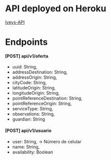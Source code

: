 # API deployed on Heroku
[Iveys-API](https://mysterious-shelf-67917.herokuapp.com/)

# Endpoints

#### [POST] api/v1/oferta
- uuid: String,
- addressDestination: String,
- addressOrigin: String,
- cityCode: String,
- latitudeOrigin: String,
- longitudeOrigin: String,
- pointReferenceDestination: String,
- pointReferenceOrigin: String,
- serviceType: String,
- observations: String,
- guardian: String

#### [POST] api/v1/usuario
- user: String, -> Número de celular
- name: String,
- availability: Boolean
